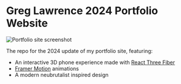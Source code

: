 # Greg Lawrence 2024 Portfolio Website

![Portfolio site screenshot](https://github.com/Bluhurr/greg-portfolio-2024/src/public/ReadmeScreenshot.png)

The repo for the 2024 update of my portfolio site, featuring:
- An interactive 3D phone experience made with [React Three Fiber](https://github.com/pmndrs/react-three-fiber)
- [Framer Motion](https://motion.dev/) animations
- A modern neubrutalist inspired design


